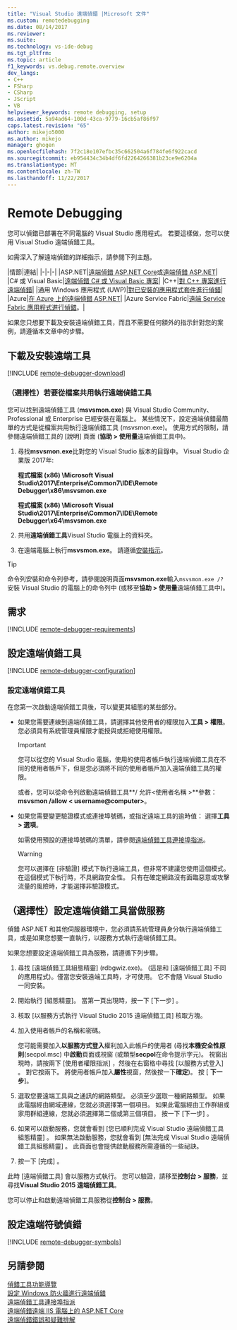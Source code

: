```yaml
---
title: "Visual Studio 遠端偵錯 |Microsoft 文件"
ms.custom: remotedebugging
ms.date: 08/14/2017
ms.reviewer: 
ms.suite: 
ms.technology: vs-ide-debug
ms.tgt_pltfrm: 
ms.topic: article
f1_keywords: vs.debug.remote.overview
dev_langs:
- C++
- FSharp
- CSharp
- JScript
- VB
helpviewer_keywords: remote debugging, setup
ms.assetid: 5a94ad64-100d-43ca-9779-16cb5af86f97
caps.latest.revision: "65"
author: mikejo5000
ms.author: mikejo
manager: ghogen
ms.openlocfilehash: 7f2c18e107efbc35c662504a6f784fe6f922cacd
ms.sourcegitcommit: eb954434c34b4df6fd2264266381b23ce9e6204a
ms.translationtype: MT
ms.contentlocale: zh-TW
ms.lasthandoff: 11/22/2017
---
```

# <a name="remote-debugging"></a>Remote Debugging
您可以偵錯已部署在不同電腦的 Visual Studio 應用程式。 若要這樣做，您可以使用 Visual Studio 遠端偵錯工具。

如需深入了解遠端偵錯的詳細指示，請參閱下列主題。

|情節|連結|
|-|-|-|
|ASP.NET|[遠端偵錯 ASP.NET Core](../debugger/remote-debugging-aspnet-on-a-remote-iis-computer.md)或[遠端偵錯 ASP.NET](../debugger/remote-debugging-aspnet-on-a-remote-iis-7-5-computer.md)|
|C# 或 Visual Basic|[遠端偵錯 C# 或 Visual Basic 專案](remote-debugging-csharp.md)|
|C++|[對 C++ 專案進行遠端偵錯](remote-debugging-cpp.md)|
|通用 Windows 應用程式 (UWP)|[對已安裝的應用程式套件進行偵錯](debug-installed-app-package.md)|
|Azure|[在 Azure 上的遠端偵錯 ASP.NET](remote-debugging-azure.md)|
|Azure Service Fabric|[遠端 Service Fabric 應用程式進行偵錯](/azure/service-fabric/service-fabric-debugging-your-application#debug-a-remote-service-fabric-application)。|

如果您只想要下載及安裝遠端偵錯工具，而且不需要任何額外的指示針對您的案例，請遵循本文章中的步驟。
  
## <a name="download-and-install-the-remote-tools"></a>下載及安裝遠端工具  

[!INCLUDE [remote-debugger-download](../debugger/includes/remote-debugger-download.md)]

### <a name="fileshare_msvsmon"></a>（選擇性）若要從檔案共用執行遠端偵錯工具

您可以找到遠端偵錯工具 (**msvsmon.exe**) 與 Visual Studio Community、 Professional 或 Enterprise 已經安裝在電腦上。 某些情況下，設定遠端偵錯最簡單的方式是從檔案共用執行遠端偵錯工具 (msvsmon.exe)。 使用方式的限制，請參閱遠端偵錯工具的 [說明] 頁面 (**協助 > 使用量**遠端偵錯工具中)。

1. 尋找**msvsmon.exe**比對您的 Visual Studio 版本的目錄中。 Visual Studio 企業版 2017年:

      **程式檔案 (x86) \Microsoft Visual Studio\2017\Enterprise\Common7\IDE\Remote Debugger\x86\msvsmon.exe**
      
      **程式檔案 (x86) \Microsoft Visual Studio\2017\Enterprise\Common7\IDE\Remote Debugger\x64\msvsmon.exe**

2. 共用**遠端偵錯工具**Visual Studio 電腦上的資料夾。

3. 在遠端電腦上執行**msvsmon.exe**。 請遵循[安裝指示](#bkmk_setup)。

> [!TIP] 
> 命令列安裝和命令列參考，請參閱說明頁面**msvsmon.exe**輸入``msvsmon.exe /?``安裝 Visual Studio 的電腦上的命令列中 (或移至**協助 > 使用量**遠端偵錯工具中)。
  
## <a name="requirements_msvsmon"></a> 需求

[!INCLUDE [remote-debugger-requirements](../debugger/includes/remote-debugger-requirements.md)]
  
## <a name="set-up-the-remote-debugger"></a>設定遠端偵錯工具  

[!INCLUDE [remote-debugger-configuration](../debugger/includes/remote-debugger-configuration.md)]

### <a name="configure_msvsmon"></a>設定遠端偵錯工具  
在您第一次啟動遠端偵錯工具後，可以變更其組態的某些部分。
  
-   如果您需要連線到遠端偵錯工具，請選擇其他使用者的權限加入**工具 > 權限**。 您必須具有系統管理員權限才能授與或拒絕使用權限。

     > [!IMPORTANT] 
     > 您可以從您的 Visual Studio 電腦，使用的使用者帳戶執行遠端偵錯工具在不同的使用者帳戶下，但是您必須將不同的使用者帳戶加入遠端偵錯工具的權限。 

     或者，您可以從命令列啟動遠端偵錯工具**/ 允許\<使用者名稱 >**參數： **msvsmon /allow \< username@computer>**。
  
-   如果您需要變更驗證模式或連接埠號碼，或指定遠端工具的逾時值： 選擇**工具 > 選項**。  
  
     如需使用預設的連接埠號碼的清單，請參閱[遠端偵錯工具連接埠指派](../debugger/remote-debugger-port-assignments.md)。  
  
     > [!WARNING]
     >  您可以選擇在 [非驗證] 模式下執行遠端工具，但非常不建議您使用這個模式。 在這個模式下執行時，不具網路安全性。 只有在確定網路沒有面臨惡意或攻擊流量的風險時，才能選擇非驗證模式。

##  <a name="bkmk_configureService"></a>（選擇性）設定遠端偵錯工具當做服務
偵錯 ASP.NET 和其他伺服器環境中，您必須請系統管理員身分執行遠端偵錯工具，或是如果您想要一直執行，以服務方式執行遠端偵錯工具。
  
 如果您想要設定遠端偵錯工具為服務，請遵循下列步驟。  
  
1.  尋找 [遠端偵錯工具組態精靈]  (rdbgwiz.exe)。 (這是和 [遠端偵錯工具] 不同的應用程式)。僅當您安裝遠端工具時，才可使用。 它不會隨 Visual Studio 一同安裝。  
  
2.  開始執行 [組態精靈]。 當第一頁出現時，按一下 [下一步] 。  
  
3.  核取 [以服務方式執行 Visual Studio 2015 遠端偵錯工具]  核取方塊。  
  
4.  加入使用者帳戶的名稱和密碼。  
  
     您可能需要加入**以服務方式登入**權利加入此帳戶的使用者 (尋找**本機安全性原則**(secpol.msc) 中**啟動**頁面或視窗 (或類型**secpol**在命令提示字元)。 視窗出現時，請按兩下 [使用者權限指派] ，然後在右窗格中尋找 [以服務方式登入]  。 對它按兩下。 將使用者帳戶加入**屬性**視窗，然後按一下**確定**)。 按 [ **下一步**]。  
  
5.  選取您要遠端工具與之通訊的網路類型。 必須至少選取一種網路類型。 如果此電腦經由網域連線，您就必須選擇第一個項目。 如果此電腦經由工作群組或家用群組連線，您就必須選擇第二個或第三個項目。 按一下 [下一步] 。  
  
6.  如果可以啟動服務，您就會看到 [您已順利完成 Visual Studio 遠端偵錯工具組態精靈] 。 如果無法啟動服務，您就會看到 [無法完成 Visual Studio 遠端偵錯工具組態精靈] 。 此頁面也會提供啟動服務所需遵循的一些祕訣。  
  
7.  按一下 [完成] 。  
  
 此時 [遠端偵錯工具] 會以服務方式執行。 您可以驗證，請移至**控制台 > 服務**，並尋找**Visual Studio 2015 遠端偵錯工具**。  
  
 您可以停止和啟動遠端偵錯工具服務從**控制台 > 服務**。

## <a name="set-up-debugging-with-remote-symbols"></a>設定遠端符號偵錯 

[!INCLUDE [remote-debugger-symbols](../debugger/includes/remote-debugger-symbols.md)]
  
## <a name="see-also"></a>另請參閱  
 [偵錯工具功能導覽](../debugger/debugger-feature-tour.md)   
 [設定 Windows 防火牆進行遠端偵錯](../debugger/configure-the-windows-firewall-for-remote-debugging.md)   
 [遠端偵錯工具連接埠指派](../debugger/remote-debugger-port-assignments.md)   
 [遠端偵錯遠端 IIS 電腦上的 ASP.NET Core](../debugger/remote-debugging-aspnet-on-a-remote-iis-computer.md)  
 [遠端偵錯錯誤和疑難排解](../debugger/remote-debugging-errors-and-troubleshooting.md)
